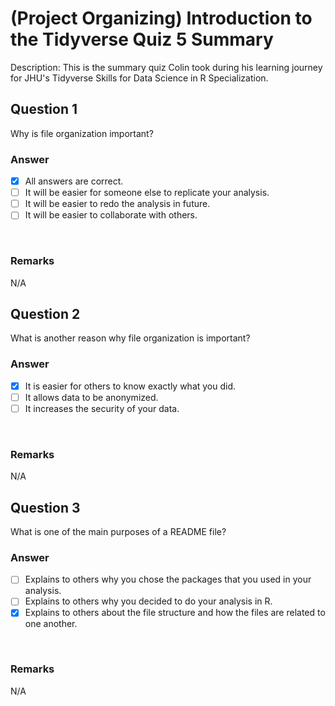 # (Project Organizing) Introduction to the Tidyverse Quiz 5 Summary

Description: This is the summary quiz Colin took during his learning journey for JHU's Tidyverse Skills for Data Science in R Specialization.</br>

Question 1
----------
Why is file organization important?</br>

### Answer
- [x] All answers are correct.
- [ ] It will be easier for someone else to replicate your analysis.
- [ ] It will be easier to redo the analysis in future.
- [ ] It will be easier to collaborate with others.
</br>

### Remarks
N/A </br>

Question 2
----------
What is another reason why file organization is important? </br>

### Answer
- [x] It is easier for others to know exactly what you did.
- [ ] It allows data to be anonymized.
- [ ] It increases the security of your data.
</br>

### Remarks
N/A </br>

Question 3
----------
What is one of the main purposes of a README file? </br>

### Answer
- [ ] Explains to others why you chose the packages that you used in your analysis.
- [ ] Explains to others why you decided to do your analysis in R.
- [x] Explains to others about the file structure and how the files are related to one another.
</br>

### Remarks
N/A </br>
